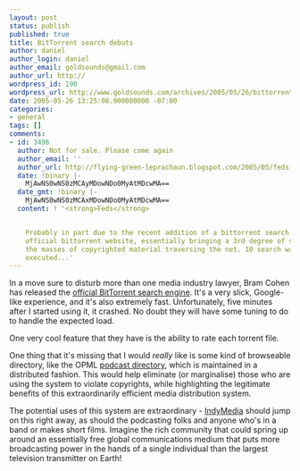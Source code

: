 ```yaml
---
layout: post
status: publish
published: true
title: BitTorrent search debuts
author: daniel
author_login: daniel
author_email: goldsounds@gmail.com
author_url: http://
wordpress_id: 190
wordpress_url: http://www.goldsounds.com/archives/2005/05/26/bittorrent-search-debuts/
date: 2005-05-26 13:25:08.000000000 -07:00
categories:
- general
tags: []
comments:
- id: 3496
  author: Not for sale. Please come again
  author_email: ''
  author_url: http://flying-green-leprachaun.blogspot.com/2005/05/feds-attack-bittorrent.html
  date: !binary |-
    MjAwNS0wNS0zMCAyMDowNDo0MyAtMDcwMA==
  date_gmt: !binary |-
    MjAwNS0wNS0zMCAxMDowNDo0MyAtMDcwMA==
  content: ! '<strong>Feds</strong>


    Probably in part due to the recent addition of a bittorrent search engine to the
    official bittorrent website, essentially bringing a 3rd degree of separation from
    the masses of copyrighted material traversing the net. 10 search warrants were
    executed...'
---
```

In a move sure to disturb more than one media industry lawyer, Bram Cohen has released the <a href="http://search.bittorrent.com/">official BitTorrent search engine</a>. It's a very slick, Google-like experience, and it's also extremely fast. Unfortunately, five minutes after I started using it, it crashed. No doubt they will have some tuning to do to handle the expected load.

One very cool feature that they have is the ability to rate each torrent file.

One thing that it's missing that I would <em>really</em> like is some kind of browseable directory, like the OPML <a href="http://www.podcast.net/">podcast directory</a>, which is maintained in a distributed fashion. This would help eliminate (or marginalise) those who are using the system to violate copyrights, while highlighting the legitimate benefits of this extraordinarily efficient media distribution system.

The potential uses of this system are extraordinary - <a href="http://indymedia.org">IndyMedia</a> should jump on this right away, as should the podcasting folks and anyone who's in a band or makes short films. Imagine the rich community that could spring up around an essentially free global communications medium that puts more broadcasting power in the hands of a single individual than the largest television transmitter on Earth!
